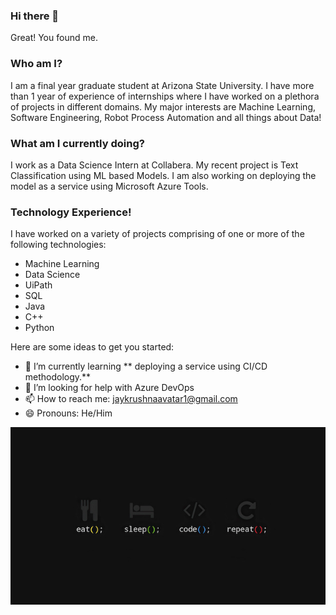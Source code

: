 ### Hi there 👋
Great! You found me.


### Who am I?
I am a final year graduate student at Arizona State University. I have more than 1 year of experience of internships where I have worked on a plethora of projects in different domains. 
My major interests are Machine Learning, Software Engineering, Robot Process Automation and all things about Data!

### What am I currently doing?
I work as a Data Science Intern at Collabera. My recent project is Text Classification using ML based Models. I am also working on deploying the model as a service using Microsoft Azure Tools. 


### Technology Experience!
I have worked on a variety of projects comprising of one or more of the following technologies:
- Machine Learning
- Data Science
- UiPath
- SQL
- Java
- C++ 
- Python

<!--
**avatarjaykrushna/avatarjaykrushna** is a ✨ _special_ ✨ repository because its `README.md` (this file) appears on your GitHub profile.
- 🔭 I’m currently working on - 👯 I’m looking to collaborate on ... ...   - 💬 Ask me about ... - ⚡ Fun fact: ...-->
Here are some ideas to get you started:

- 🌱 I’m currently learning ** deploying a service using CI/CD methodology.**
- 🤔 I’m looking for help with Azure DevOps
- 📫 How to reach me: jaykrushnaavatar1@gmail.com
- 😄 Pronouns: He/Him


![image](https://github.com/avatarjaykrushna/avatarjaykrushna/blob/main/image.jpg)
